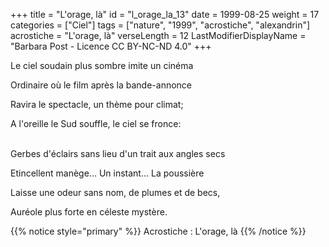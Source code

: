 +++
title = "L'orage, là"
id = "l_orage_la_13"
date = 1999-08-25
weight = 17
categories = ["Ciel"]
tags = ["nature", "1999", "acrostiche", "alexandrin"]
acrostiche = "L'orage, là"
verseLength = 12
LastModifierDisplayName = "Barbara Post - Licence CC BY-NC-ND 4.0"
+++

Le ciel soudain plus sombre imite un cinéma

Ordinaire où le film après la bande-annonce

Ravira le spectacle, un thème pour climat;

A l'oreille le Sud souffle, le ciel se fronce:

 \
Gerbes d'éclairs sans lieu d'un trait aux angles secs

Etincellent manège... Un instant... La poussière

Laisse une odeur sans nom, de plumes et de becs,

Auréole plus forte en céleste mystère.

{{% notice style="primary" %}}
Acrostiche : L'orage, là
{{% /notice %}}
